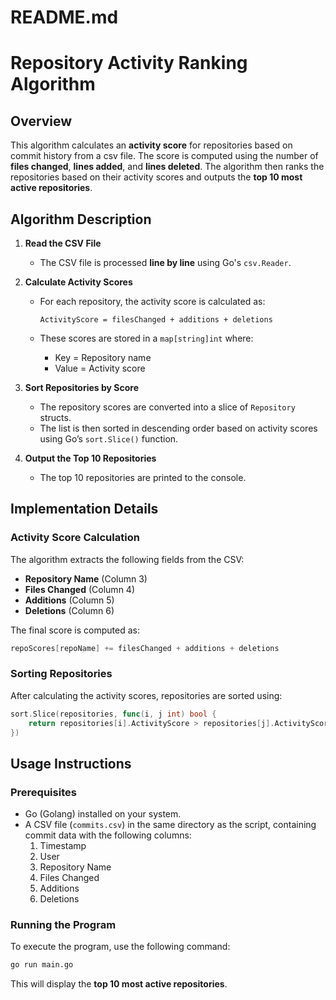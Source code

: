 # **README.md**

# **Repository Activity Ranking Algorithm**

## **Overview**
This algorithm calculates an **activity score** for repositories based on commit history from a csv file. The score is computed using the number of **files changed**, **lines added**, and **lines deleted**. The algorithm then ranks the repositories based on their activity scores and outputs the **top 10 most active repositories**.

## **Algorithm Description**

1. **Read the CSV File**  
   - The CSV file is processed **line by line** using Go's `csv.Reader`.

2. **Calculate Activity Scores**  
   - For each repository, the activity score is calculated as:
     
     ```
     ActivityScore = filesChanged + additions + deletions
     ```
   - These scores are stored in a `map[string]int` where:
     - Key = Repository name
     - Value = Activity score

3. **Sort Repositories by Score**  
   - The repository scores are converted into a slice of `Repository` structs.
   - The list is then sorted in descending order based on activity scores using Go’s `sort.Slice()` function.
   
4. **Output the Top 10 Repositories**  
   - The top 10 repositories are printed to the console.

## **Implementation Details**
### **Activity Score Calculation**
The algorithm extracts the following fields from the CSV:
- **Repository Name** (Column 3)
- **Files Changed** (Column 4)
- **Additions** (Column 5)
- **Deletions** (Column 6)

The final score is computed as:
```go
repoScores[repoName] += filesChanged + additions + deletions
```

### **Sorting Repositories**
After calculating the activity scores, repositories are sorted using:
```go
sort.Slice(repositories, func(i, j int) bool {
    return repositories[i].ActivityScore > repositories[j].ActivityScore
})
```

## **Usage Instructions**
### **Prerequisites**
- Go (Golang) installed on your system.
- A CSV file (`commits.csv`) in the same directory as the script, containing commit data with the following columns:
  1. Timestamp
  2. User
  3. Repository Name
  4. Files Changed
  5. Additions
  6. Deletions

### **Running the Program**
To execute the program, use the following command:
```sh
go run main.go
```
This will display the **top 10 most active repositories**.